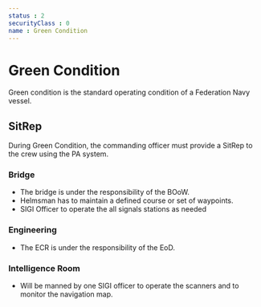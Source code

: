 ```yaml
---
status : 2
securityClass : 0
name : Green Condition
---
```


# Green Condition

Green condition is the standard operating condition of a Federation Navy vessel.


## SitRep

During Green Condition, the commanding officer must provide a SitRep to the crew using the PA system.


### Bridge

* The bridge is under the responsibility of the BOoW.
* Helmsman has to maintain a defined course or set of waypoints.
* SIGI Officer to operate the all signals stations as needed 


### Engineering

* The ECR is under the responsibility of the EoD.

### Intelligence Room 

* Will be manned by one SIGI officer to operate the scanners and to monitor the navigation map.
